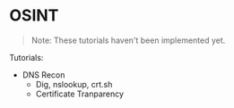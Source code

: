 # OSINT

> Note: These tutorials haven't been implemented yet.

Tutorials:

- DNS Recon 
    - Dig, nslookup, crt.sh
    - Certificate Tranparency